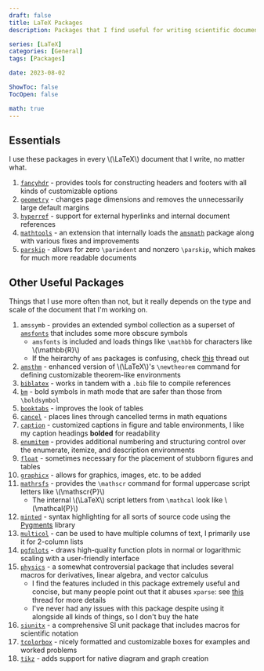 ```yaml
---
draft: false
title: LaTeX Packages
description: Packages that I find useful for writing scientific documents.

series: [LaTeX]
categories: [General]
tags: [Packages]

date: 2023-08-02

ShowToc: false
TocOpen: false

math: true
---
```


## Essentials

I use these packages in every \\(\LaTeX\\) document that I write, no matter what.

1. [`fancyhdr`](https://ctan.org/pkg/fancyhdr) - provides tools for constructing headers and footers with all kinds of customizable options
2. [`geometry`](https://ctan.org/pkg/geometry) - changes page dimensions and removes the unnecessarily large default margins
3. [`hyperref`](https://ctan.org/pkg/hyperref) - support for external hyperlinks and internal document references
4. [`mathtools`](https://ctan.org/pkg/mathtools) - an extension that internally loads the [`amsmath`](https://ctan.org/pkg/amsmath) package along with various fixes and improvements
5. [`parskip`](https://ctan.org/pkg/parskip) - allows for zero `\parindent` and nonzero `\parskip`, which makes for much more readable documents

## Other Useful Packages

Things that I use more often than not, but it really depends on the type and scale of the document that I'm working on.

1. `amssymb` - provides an extended symbol collection as a superset of [`amsfonts`](https://ctan.org/pkg/amsfonts) that includes some more obscure symbols
   - `amsfonts` is included and loads things like `\mathbb` for characters like \\(\mathbb{R}\\)
   - If the heirarchy of `ams` packages is confusing, check [this](https://tex.stackexchange.com/questions/32100/what-does-each-ams-package-do) thread out
2. [`amsthm`](https://ctan.org/pkg/amsthm) - enhanced version of \\(\LaTeX\\)'s `\newtheorem` command for defining customizable theorem-like environments
3. [`biblatex`](https://ctan.org/pkg/biblatex) - works in tandem with a `.bib` file to compile references
4. [`bm`](https://ctan.org/pkg/bm) - bold symbols in math mode that are safer than those from `\boldsymbol`
5. [`booktabs`](https://ctan.org/pkg/booktabs) - improves the look of tables
6. [`cancel`](https://ctan.org/pkg/cancel) - places lines through cancelled terms in math equations
7. [`caption`](https://ctan.org/pkg/caption) - customized captions in figure and table environments, I like my caption headings **bolded** for readability
8. [`enumitem`](https://ctan.org/pkg/enumitem) - provides additional numbering and structuring control over the enumerate, itemize, and description environments
9. [`float`](https://ctan.org/pkg/float) - sometimes necessary for the placement of stubborn figures and tables
10. [`graphicx`](https://ctan.org/pkg/graphicx) - allows for graphics, images, etc. to be added
11. [`mathrsfs`](https://ctan.org/pkg/mathrsfs) - provides the `\mathscr` command for formal uppercase script letters like \\(\mathscr{P}\\)
      - The internal \\(\LaTeX\\) script letters from `\mathcal` look like \\(\mathcal{P}\\)
12. [`minted`](https://ctan.org/pkg/minted) - syntax highlighting for all sorts of source code using the [Pygments](https://pygments.org) library
13. [`multicol`](https://ctan.org/pkg/multicol) - can be used to have multiple columns of text, I primarily use it for 2-column lists
14. [`pgfplots`](https://ctan.org/pkg/pgfplots) - draws high-quality function plots in normal or logarithmic scaling with a user-friendly interface
15. [`physics`](https://ctan.org/pkg/physics) - a somewhat controversial package that includes several macros for derivatives, linear algebra, and vector calculus
      - I find the features included in this package extremely useful and concise, but many people point out that it abuses `xparse`: see [this](https://tex.stackexchange.com/questions/471532/alternatives-to-the-physics-package) thread for more details
      - I've never had any issues with this package despite using it alongside all kinds of things, so I don't buy the hate
16. [`siunitx`](https://ctan.org/pkg/siunitx) - a comprehensive SI unit package that includes macros for scientific notation
17. [`tcolorbox`](https://ctan.org/pkg/tcolorbox) - nicely formatted and customizable boxes for examples and worked problems
18. [`tikz`](https://ctan.org/pkg/tikz) - adds support for native diagram and graph creation
